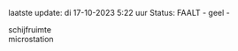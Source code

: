 laatste update: 
di 17-10-2023  5:22   uur 
Status: FAALT - geel - 
<div class="service R">schijfruimte</div><div class="service R">microstation</div>